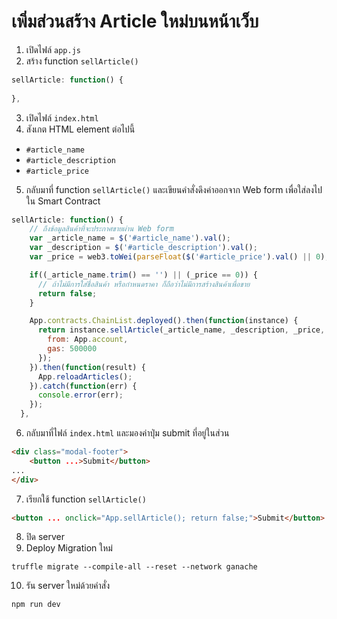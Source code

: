 # เพิ่มส่วนสร้าง Article ใหม่บนหน้าเว็บ

1. เปิดไฟล์ `app.js`
2. สร้าง function `sellArticle()`

```js
sellArticle: function() {
   
},
```

 3. เปิดไฟล์ `index.html`
4. สังเกต HTML element ต่อไปนี้
- `#article_name`
- `#article_description`
- `#article_price`

5. กลับมาที่ function `sellArticle()` และเขียนคำสั่งดึงค่าออกจาก Web form เพื่อใส่ลงไปใน Smart Contract 

```js
sellArticle: function() {
    // ถึงข้อมูลสินค้าที่จะประกาศขายผ่าน Web form 
    var _article_name = $('#article_name').val();
    var _description = $('#article_description').val();
    var _price = web3.toWei(parseFloat($('#article_price').val() || 0), "ether");

    if((_article_name.trim() == '') || (_price == 0)) {
      // ถ้าไม่มีการใส่ชื่อสินค้า หรือกำหนดราคา ก็ถือว่าไม่มีการสร้างสินค้าเพื่อขาย
      return false;
    }

    App.contracts.ChainList.deployed().then(function(instance) {
      return instance.sellArticle(_article_name, _description, _price, {
        from: App.account,
        gas: 500000
      });
    }).then(function(result) {
      App.reloadArticles();
    }).catch(function(err) {
      console.error(err);
    });
  },
```

6. กลับมาที่ไฟล์ `index.html` และมองค่าปุ่ม submit ที่อยู่ในส่วน

```html
<div class="modal-footer">
	<button ...>Submit</button>
...
</div>
```

7. เรียกใช้ function `sellArticle()`

```html
<button ... onclick="App.sellArticle(); return false;">Submit</button>
```

8. ปิด server 
9. Deploy Migration ใหม่

```pwsh
truffle migrate --compile-all --reset --network ganache
```

10. รัน server ใหม่ด้วยคำสั่ง

```pwsh
npm run dev
```

